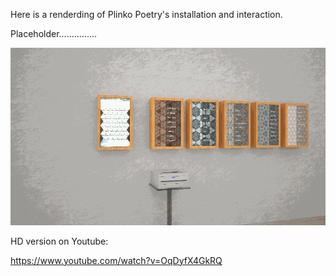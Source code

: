 Here is a renderding of Plinko Poetry's installation and interaction.

Placeholder...............

![Rendered GIF](../project_images/Render_animation.gif?raw=true "Rendered GIF")

HD version on Youtube:

https://www.youtube.com/watch?v=OqDyfX4GkRQ
